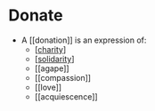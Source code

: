 # Donate

- A [[donation]] is an expression of:
  - [[charity]]
  - [[solidarity]]
  - [[agape]]
  - [[compassion]]
  - [[love]]
  - [[acquiescence]]


[//begin]: # "Autogenerated link references for markdown compatibility"
[charity]: charity "Charity"
[solidarity]: solidarity "Solidarity"
[//end]: # "Autogenerated link references"